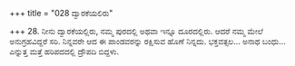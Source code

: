 +++
title = "028 ದ್ವಾರಕೆಯಲಿರು"

+++
28. ನೀನು ದ್ವಾರಕೆಯಲ್ಲಿರು, ನಮ್ಮ ಪುರದಲ್ಲಿ ಅಥವಾ ಇನ್ನೂ ದೂರದಲ್ಲಿರು. ಆದರೆ ನಮ್ಮ ಮೇಲೆ ಅನುಗ್ರಹವಿದ್ದರೆ ಸರಿ. ನಿನ್ನವರೇ ಆದ ಈ ಪಾಂಡವರನ್ನು ರಕ್ಷಿಸುವ ಹೊಣೆ ನಿನ್ನದು. ಭಕ್ತವತ್ಸಲ... ಅನಾಥ ಬಂಧು... ಎನ್ನುತ್ತ ಮತ್ತೆ ಹರಿಪದದಲ್ಲಿ ದ್ರೌಪದಿ ಬಿದ್ದಳು.